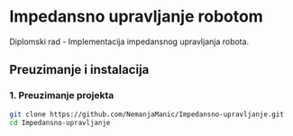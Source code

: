 # Impedansno upravljanje robotom

Diplomski rad - Implementacija impedansnog upravljanja robota.

## Preuzimanje i instalacija

### 1. Preuzimanje projekta
```bash
git clone https://github.com/NemanjaManic/Impedansno-upravljanje.git
cd Impedansno-upravljanje